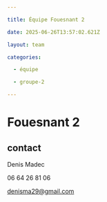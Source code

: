 ```yaml
---

title: Équipe Fouesnant 2

date: 2025-06-26T13:57:02.621Z

layout: team

categories:

  - équipe

  - groupe-2

---
```


# Fouesnant 2



## contact 

Denis Madec

06 64 26 81 06

denisma29@gmail.com

